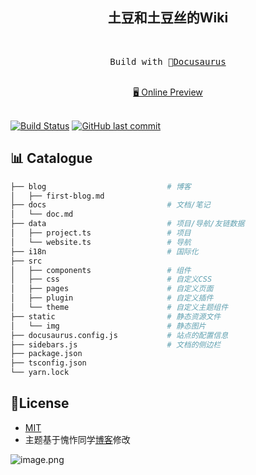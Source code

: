 <h2 align="center">
土豆和土豆丝的Wiki
</h2><br>

<pre align="center">
 Build with 🦖<a href="https://wiki.lihx.top">Docusaurus</a> 
</pre>

<p align="center">
<br>
<a href="https://wiki.lihx.top">🖥 Online Preview</a>
<br><br>
</p>

[![Build Status](https://travis-ci.com/justwe7/justwe7.github.io.svg?branch=feature)](https://travis-ci.com/justwe7/justwe7.github.io) [![GitHub last commit](https://img.shields.io/github/last-commit/justwe7/justwe7.github.io.svg?style=flat-square)](https://github.com/justwe7/justwe7.github.io/commits/master)

<!-- ## ✨ Features

-   ✍️ **Markdown** - 写作方便
-   🎨 **Beautiful** - 整洁，美观
-   🖥️ **PWA** - 支持 PWA，可安装，离线可用
-   🏞️ **i18n** - 支持国际化
-   💯 **SEO** - 搜索引擎优化，易于收录
-   📊 **谷歌分析** - 支持 Google Analytics
-   🔎 **全文搜索** - 支持 [Algolia DocSearch](https://github.com/algolia/docsearch)
-   🗃️ **博文视图** - 不同的博文视图，列表、宫格、卡片
- 🌈 **资源导航** - 收集并分享有用、有意思的资源
- 📦 **项目展示** - 展示你的项目，可用作于作品集 -->

## 📊 Catalogue

```bash
├── blog                           # 博客
│   ├── first-blog.md              
├── docs                           # 文档/笔记
│   └── doc.md                     
├── data                           # 项目/导航/友链数据
│   ├── project.ts                 # 项目
│   └── website.ts                 # 导航
├── i18n                           # 国际化
├── src
│   ├── components                 # 组件
│   ├── css                        # 自定义CSS
│   ├── pages                      # 自定义页面
│   ├── plugin                     # 自定义插件
│   └── theme                      # 自定义主题组件
├── static                         # 静态资源文件
│   └── img                        # 静态图片
├── docusaurus.config.js           # 站点的配置信息
├── sidebars.js                    # 文档的侧边栏
├── package.json
├── tsconfig.json
└── yarn.lock
```

## 📝License

- [MIT](./LICENSE)
- 主题基于愧怍同学[博客](https://github.com/kuizuo/blog)修改

![image.png](https://s2.loli.net/2023/03/23/ha7lzxPyJWbHuN3.png)
